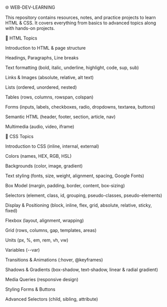🌐 WEB-DEV-LEARNING

This repository contains resources, notes, and practice projects to learn HTML & CSS.
It covers everything from basics to advanced topics along with hands-on projects.

📘 HTML Topics

Introduction to HTML & page structure

Headings, Paragraphs, Line breaks

Text formatting (bold, italic, underline, highlight, code, sup, sub)

Links & Images (absolute, relative, alt text)

Lists (ordered, unordered, nested)

Tables (rows, columns, rowspan, colspan)

Forms (inputs, labels, checkboxes, radio, dropdowns, textarea, buttons)

Semantic HTML (header, footer, section, article, nav)

Multimedia (audio, video, iframe)

🎨 CSS Topics

Introduction to CSS (inline, internal, external)

Colors (names, HEX, RGB, HSL)

Backgrounds (color, image, gradient)

Text styling (fonts, size, weight, alignment, spacing, Google Fonts)

Box Model (margin, padding, border, content, box-sizing)

Selectors (element, class, id, grouping, pseudo-classes, pseudo-elements)

Display & Positioning (block, inline, flex, grid, absolute, relative, sticky, fixed)

Flexbox (layout, alignment, wrapping)

Grid (rows, columns, gap, templates, areas)

Units (px, %, em, rem, vh, vw)

Variables (--var)

Transitions & Animations (:hover, @keyframes)

Shadows & Gradients (box-shadow, text-shadow, linear & radial gradient)

Media Queries (responsive design)

Styling Forms & Buttons

Advanced Selectors (child, sibling, attribute)

